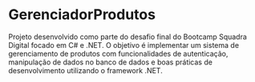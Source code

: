 # GerenciadorProdutos
Projeto desenvolvido como parte do desafio final do Bootcamp Squadra Digital focado em C# e .NET. O objetivo é implementar um sistema de gerenciamento de produtos com funcionalidades de autenticação, manipulação de dados no banco de dados e boas práticas de desenvolvimento utilizando o framework .NET.
